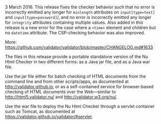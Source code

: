 
3 March 2016.
This release fixes the checker behavior such that no error is incorrectly
emitted any longer for `minlength` attributes on `input[type=text]` and
`input[type=password]`/, and no error is incorrectly emitted any longer for
`integrity` attributes containing multiple values. Also added in this
release is a new error for the case where a `<time>` element and children
but no `datetime` attribute. The CSP-checking behavior was also improved.

More: https://github.com/validator/validator/blob/master/CHANGELOG.md#1633

The files in this release provide a portable standalone version of the Nu Html
Checker in two different forms: as a Java jar file, and as a Java war file.

Use the jar file either for batch checking of HTML documents from the command
line and from other scripts/apps, as documented at http://validator.github.io,
or as a self-contained service for browser-based checking of HTML documents over
the Web—similar to http://html5.validator.nu/ and http://validator.w3.org/nu/.

Use the war file to deploy the Nu Html Checker through a servlet container such
as Tomcat, as documented at https://validator.github.io/validator/#servlet.
